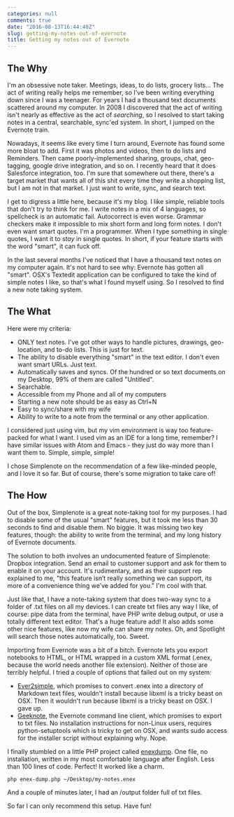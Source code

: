 ```yaml
---
categories: null
comments: true
date: "2016-08-13T16:44:40Z"
slug: getting-my-notes-out-of-evernote
title: Getting my notes out of Evernote
---
```


The Why
---

I'm an obsessive note taker. Meetings, ideas, to do lists, grocery lists... The act of writing really helps me remember, so I've been writing everything down since I was a teenager.  For years I had a thousand text documents scattered around my computer. In 2008 I discovered that the act of writing isn't nearly as effective as the act of *searching*, so I resolved to start taking notes in a central, searchable, sync'ed system. In short, I jumped on the Evernote train.

Nowadays, it seems like every time I turn around, Evernote has found some more bloat to add. First it was photos and videos, then to do lists and Reminders. Then came poorly-implemented sharing, groups, chat, geo-tagging, google drive integration, and so on. I recently heard that it does Salesforce integration, too. I'm sure that somewhere out there, there's a target market that wants all of this shit every time they write a shopping list, but I am not in that market. I just want to write, sync, and search text.

I get to digress a little here, because it's my blog. I like simple, reliable tools that don't try to think for me. I write notes in a mix of 4 languages, so spellcheck is an automatic fail. Autocorrect is even worse. Grammar checkers make it impossible to mix short form and long form notes. I don't even want smart quotes. I'm a programmer. When I type something in single quotes, I want it to *stay* in single quotes. In short, if your feature starts with the word "smart", it can fuck off.

In the last several months I've noticed that I have a thousand text notes on my computer again. It's not hard to see why: Evernote has gotten all "smart". OSX's Textedit application can be configured to take the kind of simple notes I like, so that's what I found myself using. So I resolved to find a new note taking system.

The What
---

Here were my criteria:

* ONLY text notes. I've got other ways to handle pictures, drawings, geo-location, and to-do lists. This is just for text.
* The ability to disable everything "smart" in the text editor. I don't even want smart URLs. Just text.
* Automatically saves and syncs. Of the hundred or so text documents on my Desktop, 99% of them are called "Untitled".
* Searchable.
* Accessible from my Phone and all of my computers
* Starting a new note should be as easy as Ctrl+N
* Easy to sync/share with my wife
* Ability to write to a note from the terminal or any other application.

I considered just using vim, but my vim environment is way too feature-packed for what I want. I used vim as an IDE for a long time, remember? I have similar issues with Atom and Emacs - they just do way more than I want them to. Simple, simple, simple!

I chose Simplenote on the recommendation of a few like-minded people, and I love it so far. But of course, there's some migration to take care of!

The How
---

Out of the box, Simplenote is a great note-taking tool for my purposes. I had to disable some of the usual "smart" features, but it took me less than 30 seconds to find and disable them. No biggie. It was missing two key features, though: the ability to write from the terminal, and my long history of Evernote documents.

The solution to both involves an undocumented feature of Simplenote: Dropbox integration. Send an email to customer support and ask for them to enable it on your account. It's rudimentary, and as their support rep explained to me, "this feature isn’t really something we can support, its more of a convenience thing we’ve added for you." I'm cool with that.

Just like that, I have a note-taking system that does two-way sync to a folder of .txt files on all my devices. I can create txt files any way I like, of course: pipe data from the terminal, have PHP write debug output, or use a totally different text editor. That's a huge feature add! It also adds some other nice features, like now my wife can share my notes. Oh, and Spotlight will search those notes automatically, too. Sweet.

Importing from Evernote was a bit of a bitch. Evernote lets you export notebooks to HTML, or HTML wrapped in a custom XML format (.enex, because the world needs another file extension). Neither of those are terribly helpful. I tried a couple of options that failed out on my system:

* [Ever2simple](https://github.com/claytron/ever2simple), which promises to convert .enex into a directory of Markdown text files, wouldn't install because libxml is a tricky beast on OSX. Then it wouldn't run because libxml is a tricky beast on OSX. I gave up.
* [Geeknote](http://www.geeknote.me/), the Evernote command line client, which promises to export to txt files. No installation instructions for non-Linux users, requires python-setuptools which is tricky to get on OSX, and wants sudo access for the installer script without explaining why. Nope.

I finally stumbled on a little PHP project called [enexdump](https://github.com/panicsteve/enex-dump). One file, no installation, written in my most comfortable language after English. Less than 100 lines of code. Perfect! It worked like a charm.

```php enex-dump.php ~/Desktop/my-notes.enex```

And a couple of minutes later, I had an /output folder full of txt files.

So far I can only recommend this setup. Have fun!

